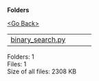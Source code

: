 **Folders**

[&lt;Go Back&gt;](../right.html)

  

<table><tbody><tr class="odd"><td><a href="binary_search.py">binary_search.py</a> </td><td></td><td></td><td></td></tr></tbody></table>

Folders: 1  
Files: 1  
Size of all files: 2308 KB
